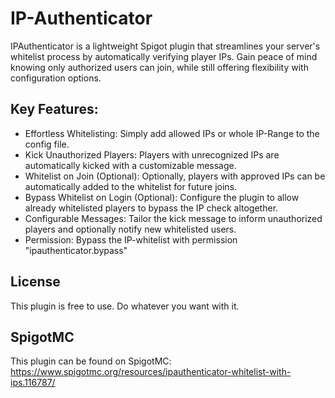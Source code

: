 # IP-Authenticator

IPAuthenticator is a lightweight Spigot plugin that streamlines your server's whitelist process by automatically verifying player IPs. 
Gain peace of mind knowing only authorized users can join, while still offering flexibility with configuration options.


## Key Features:
- Effortless Whitelisting: Simply add allowed IPs or whole IP-Range to the config file.
- Kick Unauthorized Players: Players with unrecognized IPs are automatically kicked with a customizable message.
- Whitelist on Join (Optional): Optionally, players with approved IPs can be automatically added to the whitelist for future joins.
- Bypass Whitelist on Login (Optional): Configure the plugin to allow already whitelisted players to bypass the IP check altogether.
- Configurable Messages: Tailor the kick message to inform unauthorized players and optionally notify new whitelisted users.
- Permission: Bypass the IP-whitelist with permission "ipauthenticator.bypass"


## License 
This plugin is free to use. Do whatever you want with it.

## SpigotMC
This plugin can be found on SpigotMC: https://www.spigotmc.org/resources/ipauthenticator-whitelist-with-ips.116787/  
